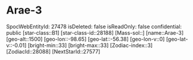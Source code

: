 ﻿---
location: [-56.38,-98.65,1500]
type: Station
tags:
- astro/Star

---

# Arae-3

SpocWebEntityId: 27478
isDeleted: false
isReadOnly: false
confidential: public
[star-class::B1]
[star-class-id::28188]
[Mass-sol::]
[name::Arae-3]
[geo-alt::1500]
[geo-lon::-98.65]
[geo-lat::-56.38]
[geo-lon-v::0]
[geo-lat-v::-0.01]
[bright-min::33]
[bright-max::33]
[Zodiac-index::3]
[ZodiacId::28088]
[NextStarId::27577]

